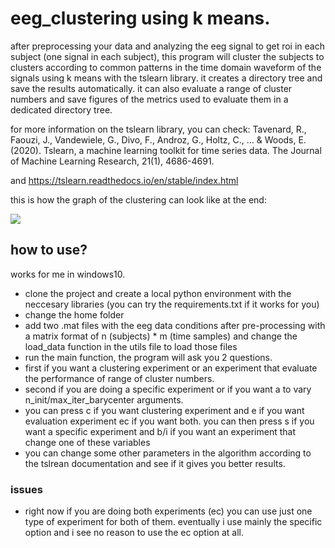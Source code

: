 # eeg_clustering using k means.

after preprocessing your data and analyzing the eeg signal to get roi in each subject (one signal in each subject),
this program will cluster the subjects to clusters according to common patterns in the time domain waveform of the signals using k means with the tslearn library. it creates a directory tree and save the results automatically. it can also evaluate a range of cluster numbers and save figures of the metrics used to evaluate them in a dedicated directory tree.

for more information on the tslearn library, you can check: Tavenard, R., Faouzi, J., Vandewiele, G., Divo, F., Androz, G., Holtz, C., ... & Woods, E. (2020). Tslearn, a machine learning toolkit for time series data. The Journal of Machine Learning Research, 21(1), 4686-4691.

and https://tslearn.readthedocs.io/en/stable/index.html

this is how the graph of the clustering can look like at the end:

<img src="https://github.com/amotz1/eeg_clustering/blob/master/clusters_results.png">

## how to use?

works for me in windows10.

* clone the project and create a local python environment with the neccesary libraries (you can try the requirements.txt if it works for you)
* change the home folder
* add two .mat files with the eeg data conditions after pre-processing with a matrix format of n (subjects) * m (time samples) and change the load_data function in the utils file to load those files
* run the main function, the program will ask you 2 questions. 
* first if you want a clustering experiment or an experiment that evaluate the performance of range of cluster numbers. 
* second if you are doing a specific experiment or if you want a to vary n_init/max_iter_barycenter arguments. 
* you can press c if you want clustering experiment and e if you want evaluation experiment ec if you want both. you can then press s if you want a specific experiment and b/i if you want an experiment that change one of these variables 
* you can change some other parameters in the algorithm according to the tslrean documentation and see if it gives you better results. 

### issues

* right now if you are doing both experiments (ec) you can use just one type of experiment for both of them. eventually i use mainly the specific option and i see no reason to use the ec option at all.


